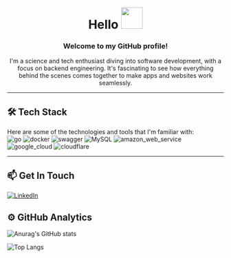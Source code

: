 <div align="center">
  <h1 align="center">Hello <img src="https://media.giphy.com/media/XB9vk8SvbBEHlJJHwz/giphy.gif" width="50"></h1>
  <h3>Welcome to my GitHub profile!</h3>
  <p>
    I'm a science and tech enthusiast diving into software development, with a focus on backend engineering. It's fascinating to see how everything behind the scenes comes together to make apps and websites work seamlessly.
  </p>
</div>

---

## 🛠️ Tech Stack
<div align="left">Here are some of the technologies and tools that I'm familiar with: </div>
<div align="left">
  <img src="https://img.shields.io/badge/Go-00ADD8?style=for-the-badge&logo=go&logoColor=white" alt="go"/>
  <img src="https://img.shields.io/badge/Docker-2496ED?style=for-the-badge&logo=docker&logoColor=white" alt="docker"/>
  <img src="https://img.shields.io/badge/Swagger-85EA2D?style=for-the-badge&logo=swagger&logoColor=white" alt="swagger"/>
  <img src="https://img.shields.io/badge/MySQL-4479A1?style=for-the-badge&logo=mysql&logoColor=white" alt="MySQL"/>
  <img src="https://img.shields.io/badge/Amazon_AWS-232F3E?style=for-the-badge&logo=amazonaws&logoColor=white" alt="amazon_web_service"/>
  <img src="https://img.shields.io/badge/Google_Cloud-4285F4?style=for-the-badge&logo=google-cloud&logoColor=white" alt="google_cloud"/>
  <img src="https://img.shields.io/badge/Cloudflare-F38020?style=for-the-badge&logo=cloudflare&logoColor=white" alt="cloudflare"/>
</div>

---

## 📫 Get In Touch
[![LinkedIn](https://img.shields.io/badge/linkedin-%230077B5.svg?&style=for-the-badge&logo=linkedin&logoColor=white)](https://www.linkedin.com/in/ida-kusumawati/)

## ⚙️ GitHub Analytics
![Anurag's GitHub stats](https://github-readme-stats-cn7n-kocwng.vercel.app/api?username=kocwng&count_private=true&show_icons=true&theme=chartreuse-dark)

![Top Langs](https://github-readme-stats-cn7n-kocwng.vercel.app/api/top-langs/?username=kocwng&size_weight=0.5&count_weight=0.5&layout=compact&theme=chartreuse-dark)


<!--
**kocwng/kocwng** is a ✨ _special_ ✨ repository because its `README.md` (this file) appears on your GitHub profile.

Here are some ideas to get you started:

- 🔭 I’m currently working on ...
- 🌱 I’m currently learning ...
- 👯 I’m looking to collaborate on ...
- 🤔 I’m looking for help with ...
- 💬 Ask me about ...
- 📫 How to reach me: ...
- 😄 Pronouns: ...
- ⚡ Fun fact: ...
-->
